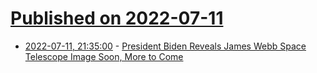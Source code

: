 # [Published on 2022-07-11](index.md)

* [2022-07-11, 21:35:00](https://soylentnews.org/article.pl?sid=22/07/11/1956202&from=rss) - [President Biden Reveals James Webb Space Telescope Image Soon, More to Come](https://soylentnews.org/article.pl?sid=22/07/11/1956202&from=rss)
